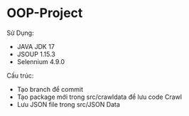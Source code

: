 # OOP-Project
Sử Dụng:
+ JAVA JDK 17
+ JSOUP 1.15.3
+ Selennium 4.9.0

Cấu trúc: 
- Tạo branch để commit 
- Tạo package mới trong src/crawldata để lưu code Crawl
- Lưu JSON file trong src/JSON Data
